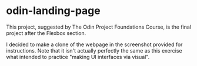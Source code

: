 # odin-landing-page

This project, suggested by The Odin Project Foundations Course, is the final project after the Flexbox section.

I decided to make a clone of the webpage in the screenshot provided for instructions. Note that it isn't actually perfectly the same as this exercise what intended to practice "making UI interfaces via visual". 